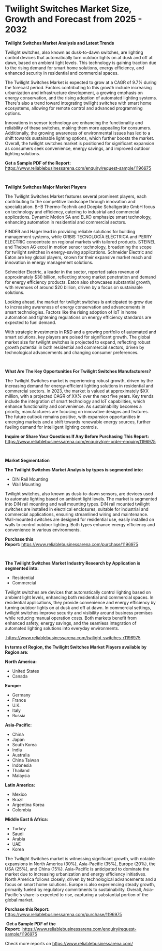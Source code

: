 <p><h1>Twilight Switches Market Size, Growth and Forecast from 2025 - 2032</h1></p><p><strong>Twilight Switches Market Analysis and Latest Trends</strong></p>
<p><p>Twilight switches, also known as dusk-to-dawn switches, are lighting control devices that automatically turn outdoor lights on at dusk and off at dawn, based on ambient light levels. This technology is gaining traction due to the rising demand for smart home solutions, energy efficiency, and enhanced security in residential and commercial spaces.</p><p>The Twilight Switches Market is expected to grow at a CAGR of 9.7% during the forecast period. Factors contributing to this growth include increasing urbanization and infrastructure development, a growing emphasis on energy conservation, and the rising adoption of automated lighting systems. There's also a trend toward integrating twilight switches with smart home ecosystems, allowing for remote control and advanced programming options.</p><p>Innovations in sensor technology are enhancing the functionality and reliability of these switches, making them more appealing for consumers. Additionally, the growing awareness of environmental issues has led to a shift towards sustainable lighting options, which further boosts the market. Overall, the twilight switches market is positioned for significant expansion as consumers seek convenience, energy savings, and improved outdoor lighting solutions.</p></p>
<p><strong>Get a Sample PDF of the Report:&nbsp;</strong> <a href="https://www.reliablebusinessarena.com/enquiry/request-sample/1196975?utm_campaign=2114&utm_medium=2&utm_source=Github&utm_content=ia&utm_term=10022025&utm_id=twilight-switches">https://www.reliablebusinessarena.com/enquiry/request-sample/1196975</a></p>
<p>&nbsp;</p>
<p><strong>Twilight Switches Major Market Players</strong></p>
<p><p>The Twilight Switches Market features several prominent players, each contributing to the competitive landscape through innovation and specialization. B+B Thermo-Technik and Doepke Schaltgeräte GmbH focus on technology and efficiency, catering to industrial and commercial applications. Dynamic Motion SA and ELKO emphasize smart technology, enhancing automation in residential and commercial sectors.</p><p>FINDER and Hager lead in providing reliable solutions for building management systems, while ORBIS TECNOLOGÍA ELÉCTRICA and PERRY ELECTRIC concentrate on regional markets with tailored products. STEINEL and Theben AG excel in motion sensor technology, broadening the scope for twilight switches in energy-saving applications. Schneider Electric and Eaton are key global players, known for their expansive market reach and innovation in energy management solutions.</p><p>Schneider Electric, a leader in the sector, reported sales revenue of approximately $30 billion, reflecting strong market penetration and demand for energy efficiency products. Eaton also showcases substantial growth, with revenues of around $20 billion, driven by a focus on sustainable solutions.</p><p>Looking ahead, the market for twilight switches is anticipated to grow due to increasing awareness of energy conservation and advancements in smart technologies. Factors like the rising adoption of IoT in home automation and tightening regulations on energy efficiency standards are expected to fuel demand. </p><p>With strategic investments in R&D and a growing portfolio of automated and smart solutions, key players are poised for significant growth. The global market size for twilight switches is projected to expand, reflecting robust growth potential in both residential and commercial sectors, driven by technological advancements and changing consumer preferences.</p></p>
<p>&nbsp;</p>
<p><strong>What Are The Key Opportunities For Twilight Switches Manufacturers?</strong></p>
<p><p>The Twilight Switches market is experiencing robust growth, driven by the increasing demand for energy-efficient lighting solutions in residential and commercial sectors. In 2023, the market is valued at approximately $XX million, with a projected CAGR of XX% over the next five years. Key trends include the integration of smart technology and IoT capabilities, which enhance functionality and convenience. As sustainability becomes a priority, manufacturers are focusing on innovative designs and features. The future outlook remains positive, with expansion opportunities in emerging markets and a shift towards renewable energy sources, further fueling demand for intelligent lighting controls.</p></p>
<p><strong>Inquire or Share Your Questions If Any Before Purchasing This Report:</strong> <a href="https://www.reliablebusinessarena.com/enquiry/pre-order-enquiry/1196975?utm_campaign=2114&utm_medium=2&utm_source=Github&utm_content=ia&utm_term=10022025&utm_id=twilight-switches">https://www.reliablebusinessarena.com/enquiry/pre-order-enquiry/1196975</a></p>
<p>&nbsp;</p>
<p><strong>Market Segmentation</strong></p>
<p><strong>The Twilight Switches Market Analysis by types is segmented into:</strong></p>
<p><ul><li>DIN Rail Mounting</li><li>Wall Mounting</li></ul></p>
<p><p>Twilight switches, also known as dusk-to-dawn sensors, are devices used to automate lighting based on ambient light levels. The market is segmented into DIN rail mounting and wall mounting types. DIN rail mounted twilight switches are installed in electrical enclosures, suitable for industrial and commercial applications, ensuring streamlined wiring and maintenance. Wall-mounted switches are designed for residential use, easily installed on walls to control outdoor lighting. Both types enhance energy efficiency and convenience in various environments.</p></p>
<p><strong>Purchase this Report:&nbsp;</strong><a href="https://www.reliablebusinessarena.com/purchase/1196975?utm_campaign=2114&utm_medium=2&utm_source=Github&utm_content=ia&utm_term=10022025&utm_id=twilight-switches">https://www.reliablebusinessarena.com/purchase/1196975</a></p>
<p>&nbsp;</p>
<p><strong>The Twilight Switches Market Industry Research by Application is segmented into:</strong></p>
<p><ul><li>Residential</li><li>Commercial</li></ul></p>
<p><p>Twilight switches are devices that automatically control lighting based on ambient light levels, enhancing both residential and commercial spaces. In residential applications, they provide convenience and energy efficiency by turning outdoor lights on at dusk and off at dawn. In commercial settings, twilight switches improve security and visibility around business premises while reducing manual operation costs. Both markets benefit from enhanced safety, energy savings, and the seamless integration of automated lighting solutions into everyday environments.</p></p>
<p><a href="https://www.reliablebusinessarena.com/twilight-switches-r1196975?utm_campaign=2114&utm_medium=2&utm_source=Github&utm_content=ia&utm_term=10022025&utm_id=twilight-switches">&nbsp;https://www.reliablebusinessarena.com/twilight-switches-r1196975</a></p>
<p><strong>In terms of Region, the Twilight Switches Market Players available by Region are:</strong></p>
<p>
    <p> <strong> North America: </strong>
        <ul>
            <li>United States</li>
            <li>Canada</li>
        </ul>
        </p> 
    <p> <strong> Europe: </strong>
        <ul>
            <li>Germany</li>
            <li>France</li>
            <li>U.K.</li>
            <li>Italy</li>
            <li>Russia</li>
        </ul>
        </p> 
    <p> <strong> Asia-Pacific: </strong>
        <ul>
            <li>China</li>
            <li>Japan</li>
            <li>South Korea</li>
            <li>India</li>
            <li>Australia</li>
            <li>China Taiwan</li>
            <li>Indonesia</li>
            <li>Thailand</li>
            <li>Malaysia</li>
        </ul>
        </p> 
    <p> <strong> Latin America: </strong>
        <ul>
            <li>Mexico</li>
            <li>Brazil</li>
            <li>Argentina Korea</li>
            <li>Colombia</li>
        </ul>
        </p> 
    <p> <strong> Middle East & Africa: </strong>
        <ul>
            <li>Turkey</li>
            <li>Saudi</li>
            <li>Arabia</li>
            <li>UAE</li>
            <li>Korea</li>
        </ul>
    </p>
    </p>
<p><p>The Twilight Switches market is witnessing significant growth, with notable expansions in North America (30%), Asia-Pacific (35%), Europe (20%), the USA (25%), and China (15%). Asia-Pacific is anticipated to dominate the market due to increasing urbanization and energy efficiency initiatives. North America follows closely, driven by technological advancements and a focus on smart home solutions. Europe is also experiencing steady growth, primarily fueled by regulatory commitments to sustainability. Overall, Asia-Pacific's share is expected to rise, capturing a substantial portion of the global market.</p></p>
<p><strong>Purchase this Report: </strong><a href="https://www.reliablebusinessarena.com/purchase/1196975?utm_campaign=2114&utm_medium=2&utm_source=Github&utm_content=ia&utm_term=10022025&utm_id=twilight-switches">https://www.reliablebusinessarena.com/purchase/1196975</a></p>
<p>&nbsp;<strong>Get a Sample PDF of the Report:&nbsp;&nbsp;</strong><a href="https://www.reliablebusinessarena.com/enquiry/request-sample/1196975?utm_campaign=2114&utm_medium=2&utm_source=Github&utm_content=ia&utm_term=10022025&utm_id=twilight-switches">https://www.reliablebusinessarena.com/enquiry/request-sample/1196975</a></p>
<p><strong></strong></p>
<p>Check more reports on <a href="https://www.reliablebusinessarena.com/?utm_campaign=2114&utm_medium=2&utm_source=Github&utm_content=ia&utm_term=10022025&utm_id=twilight-switches">https://www.reliablebusinessarena.com/</a></p>